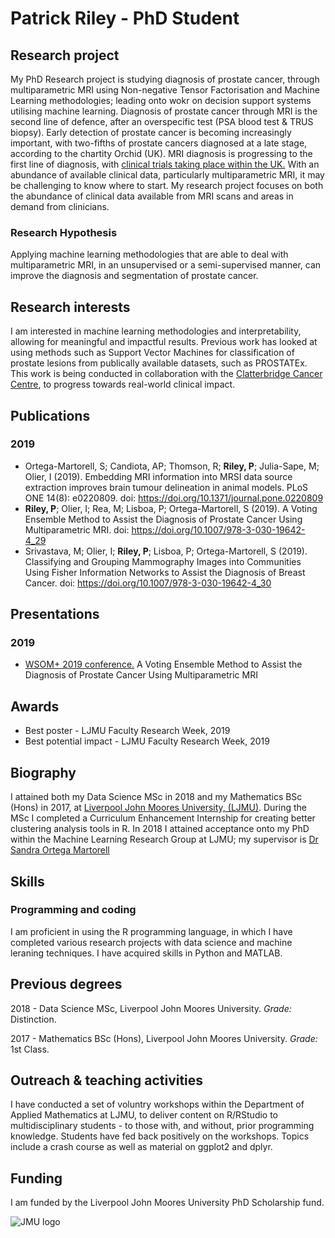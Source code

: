 # Patrick Riley - PhD Student

## Research project
My PhD Research project is studying diagnosis of prostate cancer, through multiparametric MRI using Non-negative Tensor Factorisation and Machine Learning methodologies; leading onto wokr on decision support systems utilising machine learning.
Diagnosis of prostate cancer through MRI is the second line of defence, after an overspecific test (PSA blood test & TRUS biopsy). Early detection of prostate cancer is becoming increasingly important, with two-fifths of prostate cancers diagnosed at a late stage, according to the chartity Orchid (UK). MRI diagnosis is progressing to the first line of diagnosis, with [clinical trials taking place within the UK.](https://www.theguardian.com/society/2019/jun/09/mri-scans-to-be-trialled-as-test-for-prostate-cancer) With an abundance of available clinical data, particularly multiparametric MRI, it may be challenging to know where to start. My research project focuses on both the abundance of clinical data available from MRI scans and areas in demand from clinicians. 

### Research Hypothesis
Applying machine learning methodologies that are able to deal with multiparametric MRI, in an unsupervised or a semi-supervised manner, can improve the diagnosis and segmentation of prostate cancer.

## Research interests
I am interested in machine learning methodologies and interpretability, allowing for meaningful and impactful results. Previous work has looked at using methods such as Support Vector Machines for classification of prostate lesions from publically available datasets, such as PROSTATEx. This work is being conducted in collaboration with the [Clatterbridge Cancer Centre](https://www.clatterbridgecc.nhs.uk/), to progress towards real-world clinical impact.

## Publications
### 2019
- Ortega-Martorell, S; Candiota, AP; Thomson, R; **Riley, P**; Julia-Sape, M; Olier, I (2019). Embedding MRI information into MRSI data source extraction improves brain tumour delineation in animal models. PLoS ONE 14(8): e0220809. doi: https://doi.org/10.1371/journal.pone.0220809
- **Riley, P**; Olier, I; Rea, M; Lisboa, P; Ortega-Martorell, S (2019). A Voting Ensemble Method to Assist the Diagnosis of Prostate Cancer Using Multiparametric MRI. doi: https://doi.org/10.1007/978-3-030-19642-4_29
- Srivastava, M; Olier, I; **Riley, P**; Lisboa, P; Ortega-Martorell, S (2019). Classifying and Grouping Mammography Images into Communities Using Fisher Information Networks to Assist the Diagnosis of Breast Cancer. doi: https://doi.org/10.1007/978-3-030-19642-4_30

## Presentations
### 2019
- [WSOM+ 2019 conference.](https://wsom2019.cs.upc.edu/) A Voting Ensemble Method to Assist the Diagnosis of Prostate Cancer Using Multiparametric MRI

## Awards
- Best poster - LJMU Faculty Research Week, 2019
- Best potential impact - LJMU Faculty Research Week, 2019

## Biography
I attained both my Data Science MSc in 2018 and my Mathematics BSc (Hons) in 2017, at [Liverpool John Moores University, (LJMU)](https://www.ljmu.ac.uk). During the MSc I completed a Curriculum Enhancement Internship for creating better clustering analysis tools in R. In 2018 I attained acceptance onto my PhD within the Machine Learning Research Group at LJMU; my supervisor is [Dr Sandra Ortega Martorell](https://www.ljmu.ac.uk/about-us/staff-profiles/faculty-of-engineering-and-technology/department-of-applied-mathematics/sandra-ortega-martorell)

## Skills
### Programming and coding
I am proficient in using the R programming language, in which I have completed various research projects with data science and machine leraning techniques. I have acquired skills in Python and MATLAB.

## Previous degrees
2018 - Data Science MSc, Liverpool John Moores University. _Grade:_ Distinction.

2017 - Mathematics BSc (Hons), Liverpool John Moores University. _Grade:_ 1st Class.

## Outreach & teaching activities
I have conducted a set of voluntry workshops within the Department of Applied Mathematics at LJMU, to deliver content on R/RStudio to multidisciplinary students - to those with, and without, prior programming knowledge. Students have fed back positively on the workshops. Topics include a crash course as well as material on ggplot2 and dplyr.

## Funding 
I am funded by the Liverpool John Moores University PhD Scholarship fund. 

![JMU logo](http://lcr4.uk/wp-content/uploads/2016/11/JMU.png)
